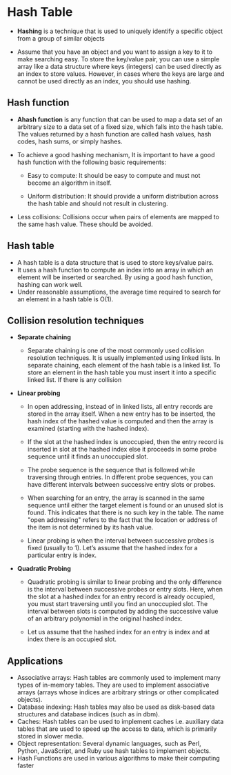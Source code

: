 # Hash Table

* **Hashing** is a technique that is used to uniquely identify a specific object from a group of similar objects

* Assume that you have an object and you want to assign a key to it to make searching easy. To store the key/value pair, you can use a simple array like a data structure where keys (integers) can be used directly as an index to store values. However, in cases where the keys are large and cannot be used directly as an index, you should use hashing.

## Hash function

* **Ahash function** is any function that can be used to map a data set of an arbitrary size to a data set of a fixed size, which falls into the hash table. The values returned by a hash function are called hash values, hash codes, hash sums, or simply hashes.

* To achieve a good hashing mechanism, It is important to have a good hash function with the following basic requirements:

  * Easy to compute: It should be easy to compute and must not become an algorithm in itself.

  * Uniform distribution: It should provide a uniform distribution across the hash table and should not result in clustering.

* Less collisions: Collisions occur when pairs of elements are mapped to the same hash value. These should be avoided.

## Hash table

* A hash table is a data structure that is used to store keys/value pairs.
* It uses a hash function to compute an index into an array in which an element will be inserted or searched. By using a good hash function, hashing can work well.
* Under reasonable assumptions, the average time required to search for an element in a hash table is O(1).

## Collision resolution techniques

* **Separate chaining**

  * Separate chaining is one of the most commonly used collision resolution techniques. It is usually implemented using linked lists. In separate chaining, each element of the hash table is a linked list. To store an element in the hash table you must insert it into a specific linked list. If there is any collision

* **Linear probing**
  * In open addressing, instead of in linked lists, all entry records are stored in the array itself. When a new entry has to be inserted, the hash index of the hashed value is computed and then the array is examined (starting with the hashed index).
  * If the slot at the hashed index is unoccupied, then the entry record is inserted in slot at the hashed index else it proceeds in some probe sequence until it finds an unoccupied slot.

  * The probe sequence is the sequence that is followed while traversing through entries. In different probe sequences, you can have different intervals between successive entry slots or probes.

  * When searching for an entry, the array is scanned in the same sequence until either the target element is found or an unused slot is found. This indicates that there is no such key in the table. The name "open addressing" refers to the fact that the location or address of the item is not determined by its hash value.
  * Linear probing is when the interval between successive probes is fixed (usually to 1). Let’s assume that the hashed index for a particular entry is index. 

* **Quadratic Probing**

  * Quadratic probing is similar to linear probing and the only difference is the interval between successive probes or entry slots. Here, when the slot at a hashed index for an entry record is already occupied, you must start traversing until you find an unoccupied slot. The interval between slots is computed by adding the successive value of an arbitrary polynomial in the original hashed index.

  * Let us assume that the hashed index for an entry is index and at index there is an occupied slot.   

## Applications

* Associative arrays: Hash tables are commonly used to implement many types of in-memory tables. They are used to implement associative arrays (arrays whose indices are arbitrary strings or other complicated objects).
* Database indexing: Hash tables may also be used as disk-based data structures and database indices (such as in dbm).
* Caches: Hash tables can be used to implement caches i.e. auxiliary data tables that are used to speed up the access to data, which is primarily stored in slower media.
* Object representation: Several dynamic languages, such as Perl, Python, JavaScript, and Ruby use hash tables to implement objects.
* Hash Functions are used in various algorithms to make their computing faster  
